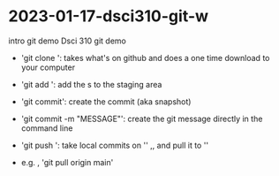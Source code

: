 # 2023-01-17-dsci310-git-w
intro git demo
Dsci 310 git demo


- 'git clone <URL>': takes what's on github and does a one time download to your computer
- 'git add <FILE>': add the <FILE>s to the staging area
- 'git commit': create the commit (aka snapshot)
- 'git commit -m "MESSAGE"': create the git message directly in the command line


- 'git push <where> <what>': take local commits on '<what>' ,, and pull it to '<where>'
- e.g. , 'git pull origin main'

